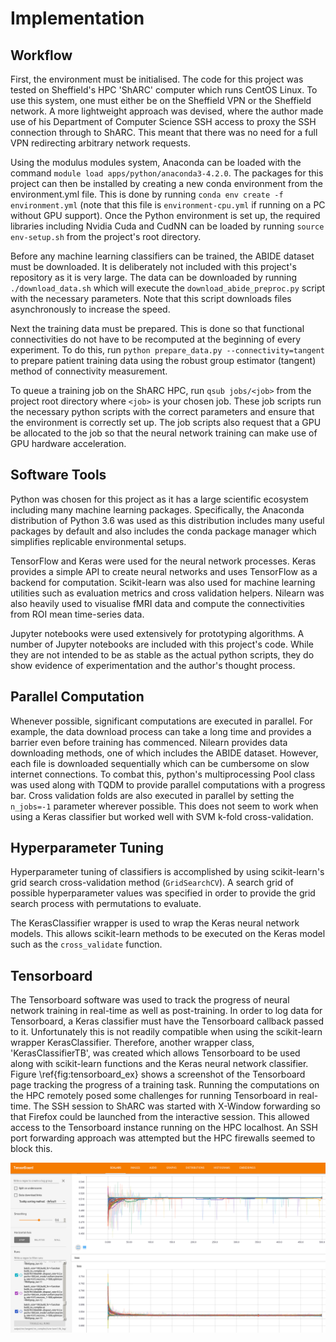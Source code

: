 # Implementation

## Workflow

First, the environment must be initialised. The code for this project was tested on Sheffield's HPC 'ShARC' computer which runs CentOS Linux. To use this system, one must either be on the Sheffield VPN or the Sheffield network. A more lightweight approach was devised, where the author made use of his Department of Computer Science SSH access to proxy the SSH connection through to ShARC. This meant that there was no need for a full VPN redirecting arbitrary network requests.

Using the modulus modules system, Anaconda can be loaded with the command `module load apps/python/anaconda3-4.2.0`. The packages for this project can then be installed by creating a new conda environment from the environment.yml file. This is done by running `conda env create -f environment.yml` (note that this file is `environment-cpu.yml` if running on a PC without GPU support). Once the Python environment is set up, the required libraries including Nvidia Cuda and CudNN can be loaded by running `source env-setup.sh` from the project's root directory.

Before any machine learning classifiers can be trained, the ABIDE dataset must be downloaded. It is deliberately not included with this project's repository as it is very large. The data can be downloaded by running `./download_data.sh` which will execute the `download_abide_preproc.py` script with the necessary parameters. Note that this script downloads files asynchronously to increase the speed.

Next the training data must be prepared. This is done so that functional connectivities do not have to be recomputed at the beginning of every experiment. To do this, run `python prepare_data.py --connectivity=tangent` to prepare patient training data using the robust group estimator (tangent) method of connectivity measurement.

To queue a training job on the ShARC HPC, run `qsub jobs/<job>` from the project root directory where `<job>` is your chosen job. These job scripts run the necessary python scripts with the correct parameters and ensure that the environment is correctly set up. The job scripts also request that a GPU be allocated to the job so that the neural network training can make use of GPU hardware acceleration.

## Software Tools

Python was chosen for this project as it has a large scientific ecosystem including many machine learning packages.
Specifically, the Anaconda distribution of Python 3.6 was used as this distribution includes many useful packages by default and also includes the conda package manager which simplifies replicable environmental setups.

TensorFlow and Keras were used for the neural network processes. Keras provides a simple API to create neural networks and uses TensorFlow as a backend for computation. Scikit-learn was also used for machine learning utilities such as evaluation metrics and cross validation helpers. Nilearn was also heavily used to visualise fMRI data and compute the connectivities from ROI mean time-series data.

Jupyter notebooks were used extensively for prototyping algorithms. A number of Jupyter notebooks are included with this project's code. While they are not intended to be as stable as the actual python scripts, they do show evidence of experimentation and the author's thought process.

## Parallel Computation

Whenever possible, significant computations are executed in parallel. For example, the data download process can take a long time and provides a barrier even before training has commenced. Nilearn provides data downloading methods, one of which includes the ABIDE dataset. However, each file is downloaded sequentially which can be cumbersome on slow internet connections. To combat this, python's multiprocessing Pool class was used along with TQDM to provide parallel computations with a progress bar. Cross validation folds are also executed in parallel by setting the `n_jobs=-1` parameter wherever possible. This does not seem to work when using a Keras classifier but worked well with SVM k-fold cross-validation.

## Hyperparameter Tuning

Hyperparameter tuning of classifiers is accomplished by using scikit-learn's grid search cross-validation method (`GridSearchCV`). A search grid of possible hyperparameter values was specified in order to provide the grid search process with permutations to evaluate.

The KerasClassifier wrapper is used to wrap the Keras neural network models. This allows scikit-learn methods to be executed on the Keras model such as the `cross_validate` function.

## Tensorboard

The Tensorboard software was used to track the progress of neural network training in real-time as well as post-training. In order to log data for Tensorboard, a Keras classifier must have the Tensorboard callback passed to it. Unfortunately this is not readily compatible when using the scikit-learn wrapper KerasClassifier. Therefore, another wrapper class, 'KerasClassifierTB', was created which allows Tensorboard to be used along with scikit-learn functions and the Keras neural network classifier. Figure \ref{fig:tensorboard_ex} shows a screenshot of the Tensorboard page tracking the progress of a training task. Running the computations on the HPC remotely posed some challenges for running Tensorboard in real-time. The SSH session to ShARC was started with X-Window forwarding so that Firefox could be launched from the interactive session. This allowed access to the Tensorboard instance running on the HPC localhost. An SSH port forwarding approach was attempted but the HPC firewalls seemed to block this.

![The TensorBoard dashboard as a neural network is being trained.\label{fig:tensorboard_ex}](source/figures/tensorboard.png)
